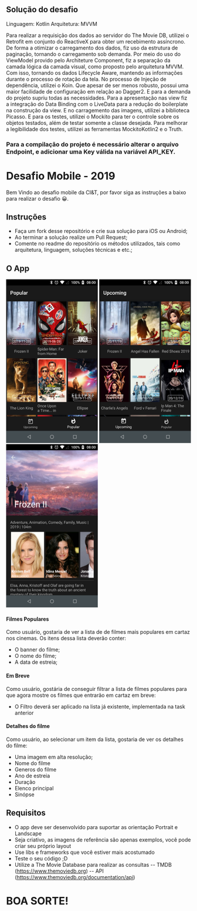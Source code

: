 ## Solução do desafio

Linguagem: Kotlin
Arquitetura: MVVM

Para realizar a requisição dos dados ao servidor do The Movie DB, utilizei o Retrofit em conjunto do ReactiveX para obter um recebimento assíncrono.
De forma a otimizar o carregamento dos dados, fiz uso da estrutura de paginação, tornando o carregamento sob demanda.
Por meio do uso do ViewModel provido pelo Architeture Component, fiz a separação da camada lógica da camada visual, como proposto pelo arquitetura MVVM. Com isso, tornando os dados Lifecycle Aware, mantendo as informações durante o processo de rotação da tela.
No processo de Injeção de dependência, utilizei o Koin. Que apesar de ser menos robusto, possui uma maior facilidade de configuração em relação ao Dagger2. E para a demanda do projeto supriu todas as necessidades.
Para a apresentação nas view fiz a integração do Data Binding com o LiveData para a redução do boilerplate na construção da view. E no carragemento das imagens, utilizei a biblioteca Picasso.
E para os testes, utilizei o Mockito para ter o controle sobre os objetos testados, além de testar somente a classe desejada. Para melhorar a legibilidade dos testes, utilizei as ferramentas MockitoKotlin2 e o Truth.

### Para a compilação do projeto é necessário alterar o arquivo Endpoint, e adicionar uma Key válida na variável API_KEY.




# Desafio Mobile - 2019

Bem Vindo ao desafio mobile da CI&T, por favor siga as instruções a baixo para realizar o desafio 😀.

## Instruções

- Faça um fork desse repositório e crie sua solução para iOS ou Android;
- Ao terminar a solução realize um Pull Request;
- Comente no readme do repositório os métodos utilizados, tais como arquitetura, linguagem, soluções técnicas e etc.;

## O App

<img src="screenshots/ss01.png?raw=true" width="250"> <img src="screenshots/ss02.png?raw=true" width="250"> <img src="screenshots/ss03.png?raw=true" width="250">

#### Filmes Populares

Como usuário, gostaria de ver a lista de de filmes mais populares em cartaz nos cinemas. Os itens dessa lista deverão conter:
 - O banner do filme;
 - O nome do filme;
 - A data de estreia;

#### Em Breve

Como usuário, gostária de conseguir filtrar a lista de filmes populares para que agora mostre os filmes que entrarão em cartaz em breve:
 - O Filtro deverá ser aplicado na lista já existente, implementada na task anterior

#### Detalhes do filme

Como usuário, ao selecionar um item da lista, gostaria de ver os detalhes do filme:
 - Uma imagem em alta resolução;
 - Nome do filme
 - Generos do filme
 - Ano de estreia
 - Duração
 - Elenco principal 
 - Sinópse
 
## Requisitos
 - O app deve ser desenvolvido para suportar as orientação Portrait e Landscape
 - Seja criativo, as imagens de referência são apenas exemplos, você pode criar seu próprio layout
 - Use libs e frameworks que você estiver mais acostumado
 - Teste o seu código ;D
 - Utilize a The Movie Database para realizar as consultas 
 -- TMDB (https://www.themoviedb.org)
 -- API (https://www.themoviedb.org/documentation/api)
 
# BOA SORTE!
 
 
